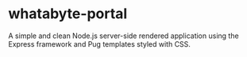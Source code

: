 # whatabyte-portal

A simple and clean Node.js server-side rendered application using the Express framework and Pug templates styled with CSS.
